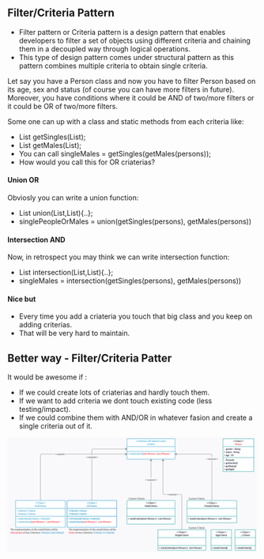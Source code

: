 ## Filter/Criteria Pattern
* Filter pattern or Criteria pattern is a design pattern that enables developers to filter a set of objects using different criteria and chaining them in a decoupled way through logical operations.
* This type of design pattern comes under structural pattern as this pattern combines multiple criteria to obtain single criteria.

Let say you have a Person class and now you have to filter Person based on its age, sex and status (of course you can have more filters in future).\
Moreover, you have conditions where it could be AND of two/more filters or it could be OR of two/more filters.

Some one can up with a class and static methods from each criteria like:
* List<Person> getSingles(List<Person>); 
* List<Person> getMales(List<Person>); 
* You can call singleMales = getSingles(getMales(persons));
* How would you call this for OR criaterias?

#### Union OR
Obviosly you can write a union function:
* List<Person> union(List<Person>,List<Person>){..};
* singlePeopleOrMales = union(getSingles(persons), getMales(persons))

#### Intersection AND
Now, in retrospect you may think we can write intersection function:
* List<Person> intersection(List<Person>,List<Person>){..};
* singleMales = intersection(getSingles(persons), getMales(persons))

#### Nice but 
* Every time you add a criateria you touch that big class and you keep on adding criterias.
* That will be very hard to maintain. 

## Better way - Filter/Criteria Patter
It would be awesome if : 
* If we could create lots of criaterias and hardly touch them.
* If we want to add criteria we dont touch existing code (less testing/impact).
* If we could combine them with AND/OR in whatever fasion and create a single criteria out of it. 

![](https://github.com/xXLogicNotFoundXx/DesignPatterns/blob/main/Filter/FilterPattern.png)


